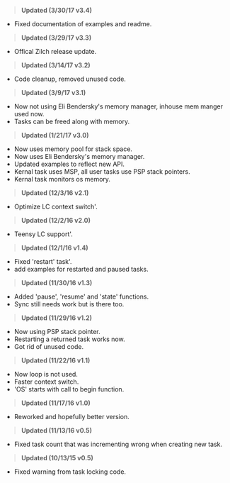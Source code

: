><b>Updated (3/30/17 v3.4)</b><br>
* Fixed documentation of examples and readme.

><b>Updated (3/29/17 v3.3)</b><br>
* Offical Zilch release update.

><b>Updated (3/14/17 v3.2)</b><br>
* Code cleanup, removed unused code.

><b>Updated (3/9/17 v3.1)</b><br>
* Now not using Eli Bendersky's memory manager, inhouse mem manger used now.
* Tasks can be freed along with memory.

><b>Updated (1/21/17 v3.0)</b><br>
* Now uses memory pool for stack space.
* Now uses Eli Bendersky's memory manager.
* Updated examples to reflect new API.
* Kernal task uses MSP, all user tasks use PSP stack pointers.
* Kernal task monitors os memory.

><b>Updated (12/3/16 v2.1)</b><br>
* Optimize LC context switch'.

><b>Updated (12/2/16 v2.0)</b><br>
* Teensy LC support'.

><b>Updated (12/1/16 v1.4)</b><br>
* Fixed 'restart' task'.
* add examples for restarted and paused tasks.

><b>Updated (11/30/16 v1.3)</b><br>
* Added 'pause', 'resume' and 'state' functions.
* Sync still needs work but is there too.

><b>Updated (11/29/16 v1.2)</b><br>
* Now using PSP stack pointer.
* Restarting a returned task works now.
* Got rid of unused code.

><b>Updated (11/22/16 v1.1)</b><br>
* Now loop is not used.
* Faster context switch.
* 'OS' starts with call to begin function.

><b>Updated (11/17/16 v1.0)</b><br>
* Reworked and hopefully better version.

><b>Updated (11/13/16 v0.5)</b><br>
* Fixed task count that was incrementing wrong when creating new task.

><b>Updated (10/13/15 v0.5)</b><br>
* Fixed warning from task locking code.
